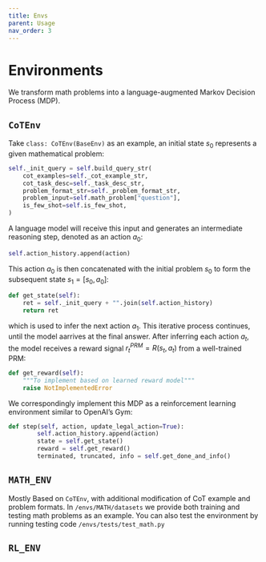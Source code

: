 ```yaml
---
title: Envs
parent: Usage
nav_order: 3
---
```



# Environments

We transform math problems into a language-augmented Markov Decision
Process (MDP). 

## `CoTEnv`
Take `class: CoTEnv(BaseEnv)` as an example, an initial state $s_0$ represents a given mathematical problem:
```python
self._init_query = self.build_query_str(
    cot_examples=self._cot_example_str,
    cot_task_desc=self._task_desc_str,
    problem_format_str=self._problem_format_str,
    problem_input=self.math_problem["question"],
    is_few_shot=self.is_few_shot,
)
```
A language model will receive  this input and generates an intermediate reasoning step, denoted as an action $a_0$:
```python
self.action_history.append(action)
```
This action $a_0$ is then concatenated with the initial problem $s_0$ to form the subsequent state $s_1 = [s_0, a_0]$:
```python
def get_state(self):
    ret = self._init_query + "".join(self.action_history)
    return ret
```
which is used to infer the next action $a_1$. This iterative process continues, until the model aarrives at the final answer. After inferring each action $a_t$, the model receives a reward signal $r_t^{PRM} = R(s_t, a_t)$ from a well-trained PRM:
```python
def get_reward(self):
    """To implement based on learned reward model"""
    raise NotImplementedError
```

We correspondingly implement this MDP as a reinforcement learning environment similar to OpenAI’s Gym:
```python
def step(self, action, update_legal_action=True):
        self.action_history.append(action)
        state = self.get_state()
        reward = self.get_reward()
        terminated, truncated, info = self.get_done_and_info()
```


## `MATH_ENV`

Mostly Based on `CoTEnv`, with additional modification of CoT example and problem formats. In `/envs/MATH/datasets` we provide both training and testing math problems as an example. You can also test the environment by running testing code `/envs/tests/test_math.py`



## `RL_ENV`
